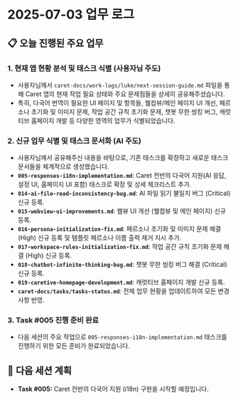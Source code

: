# 2025-07-03 업무 로그

## 📋 오늘 진행된 주요 업무

### 1. 현재 앱 현황 분석 및 태스크 식별 (사용자님 주도)
- 사용자님께서 `caret-docs/work-logs/luke/next-session-guide.md` 파일을 통해 Caret 앱의 현재 작업 필요 상태와 주요 문제점들을 상세히 공유해주셨습니다.
- 특히, 다국어 번역이 필요한 UI 페이지 및 항목들, 웰컴뷰/메인 페이지 UI 개선, 페르소나 초기화 및 이미지 문제, 작업 공간 규칙 초기화 문제, 챗봇 무한 씽킹 버그, 캐럿티브 홈페이지 개발 등 다양한 영역의 업무가 식별되었습니다.

### 2. 신규 업무 식별 및 태스크 문서화 (AI 주도)
- 사용자님께서 공유해주신 내용을 바탕으로, 기존 태스크를 확장하고 새로운 태스크 문서들을 체계적으로 생성했습니다.
- **`005-responses-i18n-implementation.md`**: Caret 전반의 다국어 지원(AI 응답, 설정 UI, 홈페이지 UI 포함) 태스크로 확장 및 상세 체크리스트 추가.
- **`014-ai-file-read-inconsistency-bug.md`**: AI 파일 읽기 불일치 버그 (Critical) 신규 등록.
- **`015-webview-ui-improvements.md`**: 웹뷰 UI 개선 (웰컴뷰 및 메인 페이지) 신규 등록.
- **`016-persona-initialization-fix.md`**: 페르소나 초기화 및 이미지 문제 해결 (High) 신규 등록 및 템플릿 페르소나 이름 출력 제거 지시 추가.
- **`017-workspace-rules-initialization-fix.md`**: 작업 공간 규칙 초기화 문제 해결 (High) 신규 등록.
- **`018-chatbot-infinite-thinking-bug.md`**: 챗봇 무한 씽킹 버그 해결 (Critical) 신규 등록.
- **`019-caretive-homepage-development.md`**: 캐럿티브 홈페이지 개발 신규 등록.
- **`caret-docs/tasks/tasks-status.md`**: 전체 업무 현황을 업데이트하여 모든 변경 사항 반영.

### 3. Task #005 진행 준비 완료
- 다음 세션의 주요 작업으로 `005-responses-i18n-implementation.md` 태스크를 진행하기 위한 모든 준비가 완료되었습니다.

## 🚀 다음 세션 계획
- **Task #005:** Caret 전반의 다국어 지원 (i18n) 구현을 시작할 예정입니다.
